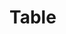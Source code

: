 # Table
<!DOCTYPE html>
<html lang="en">

<head>
    <meta charset="UTF-8">
    <meta name="viewport" content="width=device-width, initial-scale=1.0">
    <title>Document</title>
    <link href="https://cdn.jsdelivr.net/npm/bootstrap@5.3.2/dist/css/bootstrap.min.css" rel="stylesheet"
        integrity="sha384-T3c6CoIi6uLrA9TneNEoa7RxnatzjcDSCmG1MXxSR1GAsXEV/Dwwykc2MPK8M2HN" crossorigin="anonymous">
    <script src="https://cdn.jsdelivr.net/npm/bootstrap@5.3.2/dist/js/bootstrap.bundle.min.js"
        integrity="sha384-C6RzsynM9kWDrMNeT87bh95OGNyZPhcTNXj1NW7RuBCsyN/o0jlpcV8Qyq46cDfL"
        crossorigin="anonymous"></script>
</head>

<body>
    <div class="container" id="movies-list">
        <!-- <table class="table table-hover">
            <thead>
                <tr>

                    <th scope="col">First-Name</th>
                    <th scope="col">Last-Name</th>
                    <th scope="col">Department</th>
                    <th scope="col">Salary</th>
                    <th scope="col">Loc</th>
                    <th scope="col">Action</th>

                </tr>
            </thead>
            <tbody>
                <tr id="tr">
                    <th id="101">Tushar</th>
                    <td id="102">Patil</td>
                    <td id="103">Developer</td>
                    <td id="104">1000000</td>
                    <td id="105">Pune</td>
                    <td id="106">
                        <button type="button" class="btn btn-primary" onclick="homeTable(101)">Add</button>
                        <button type="button" class="btn btn-secondary">Delete</button>
                    </td>
                </tr>
            </tbody>
        </table> -->
    </div>

    <script>
        window.onload = function () {
            console.log("Hello World")
        }

        let homet = [
            {
                firstname: "Tushar",
                lastname: "Patil",
                dept: "Developer",
                salary: 12345,
                loc: "Pune",
                Action: `<button type="button" class="btn btn-primary" onclick="homeTable(101)">Add</button>
                        <button type="button" class="btn btn-secondary">Delete</button>`
            },
            {
                firstname: "Tushar",
                lastname: "Patil",
                dept: "Developer",
                salary: 12345,
                loc: "Pune",
                Action: `<button type="button" class="btn btn-primary" onclick="homeTable(101)">Add</button>
                        <button type="button" class="btn btn-secondary">Delete</button>`
            }
        ];
        const homeTable = () => {
            let firstname = prompt("Enter first Name");
            let lastname = prompt("Enter last Name");
            let dept = prompt("Enter Department");
            let salary = prompt("Enter the Salary");
            let loc = prompt("Enter Location");
            let Action = `<button type="button" class="btn btn-primary" onclick="homeTable()">Add</button>
                        <button type="button" class="btn btn-secondary">Delete</button>`

            let obj1 = {
                fName: firstname,
                lName: lastname,
                deptN: dept,
                salarY: salary,
                loC: loc,
                ActioN: Action
            }
           homet.push(obj1);
           console.log(homet);
        }
        let newArr=homet.map(myFunction);
        function myFunction(value,index){
           return value;
        }

       localStorage.setItem("Arrays",JSON.stringify(newArr))

        function displayMovies(homet) {
            let table = ' <table class="table table-hover">';
            table += `<thead>
                <tr>

                    <th scope="col">First-Name</th>
                    <th scope="col">Last-Name</th>
                    <th scope="col">Department</th>
                    <th scope="col">Salary</th>
                    <th scope="col">Loc</th>
                    <th scope="col">Action</th>

                </tr>
            </thead>`;
            homet.forEach((home, index) => {
                table = table + `<tr>`;
                table = table + `<td> ${home.firstname}</td>`;
                table = table + `<td> ${home.lastname}</td>`;
                table = table + `<td> ${home.dept}</td>`;
                table = table + `<td> ${home.salary}</td>`;
                table = table + `<td> ${home.loc}</td>`;
                table = table + `<td> ${home.Action}</td>`;
                table += `</tr>`;
            });
            table += "</table>";
            document.getElementById("movies-list").innerHTML = table;
        }

        displayMovies(homet);
    </script>
</body>

</html>
